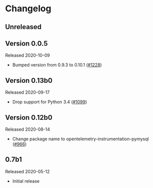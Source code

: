 # Changelog

## Unreleased

## Version 0.0.5

Released 2020-10-09

- Bumped version from 0.9.3 to 0.10.1
  ([#1228](https://github.com/open-telemetry/opentelemetry-python/pull/1228))

## Version 0.13b0

Released 2020-09-17

- Drop support for Python 3.4
  ([#1099](https://github.com/open-telemetry/opentelemetry-python/pull/1099))

## Version 0.12b0

Released 2020-08-14

- Change package name to opentelemetry-instrumentation-pymysql
  ([#966](https://github.com/open-telemetry/opentelemetry-python/pull/966))

## 0.7b1

Released 2020-05-12

- Initial release